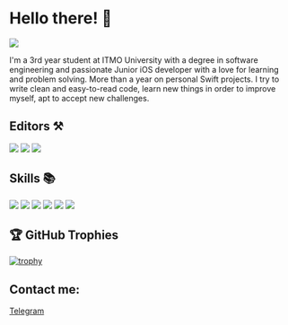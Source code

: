 # Hello there! 👋

![](https://komarev.com/ghpvc/?username=icerzack&label=My+profile+views)

I'm a 3rd year student at ITMO University with a degree in software engineering and passionate Junior iOS developer with a love for learning and problem solving. More than a year on personal Swift projects. I try to write clean and easy-to-read code, learn new things in order to improve myself, apt to accept new challenges.

## Editors ⚒️
![](https://img.shields.io/badge/Xcode-007ACC?style=for-the-badge&logo=Xcode&logoColor=white)
![](https://img.shields.io/badge/IntelliJ_IDEA-000000.svg?style=for-the-badge&logo=intellij-idea&logoColor=white)
![](https://img.shields.io/badge/Visual_Studio_Code-0078D4?style=for-the-badge&logo=visual%20studio%20code&logoColor=white)

## Skills 📚
![](https://img.shields.io/badge/Swift-FA7343?style=for-the-badge&logo=swift&logoColor=white)
![](https://img.shields.io/badge/Python-14354C?style=for-the-badge&logo=python&logoColor=white)
![](https://img.shields.io/badge/Java-ED8B00?style=for-the-badge&logo=openjdk&logoColor=white)
![](https://img.shields.io/badge/JavaScript-323330?style=for-the-badge&logo=javascript&logoColor=F7DF1E)
![](https://img.shields.io/badge/React-20232A?style=for-the-badge&logo=react&logoColor=61DAFB)
![](https://img.shields.io/badge/PostgreSQL-316192?style=for-the-badge&logo=postgresql&logoColor=white)


## 🏆 GitHub Trophies

[![trophy](https://github-profile-trophy.vercel.app/?username=icerzack&theme=nord&column=7)](https://github.com/ryo-ma/github-profile-trophy)

## Contact me:

[Telegram](https://t.me/maxalkuz)
